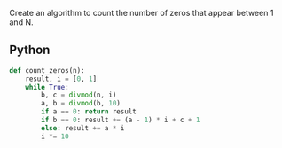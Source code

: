 Create an algorithm to count the number of zeros that appear between 1 and N.


## Python
```python
def count_zeros(n):
    result, i = [0, 1]
    while True:
        b, c = divmod(n, i)
        a, b = divmod(b, 10)
        if a == 0: return result
        if b == 0: result += (a - 1) * i + c + 1
        else: result += a * i
        i *= 10
```